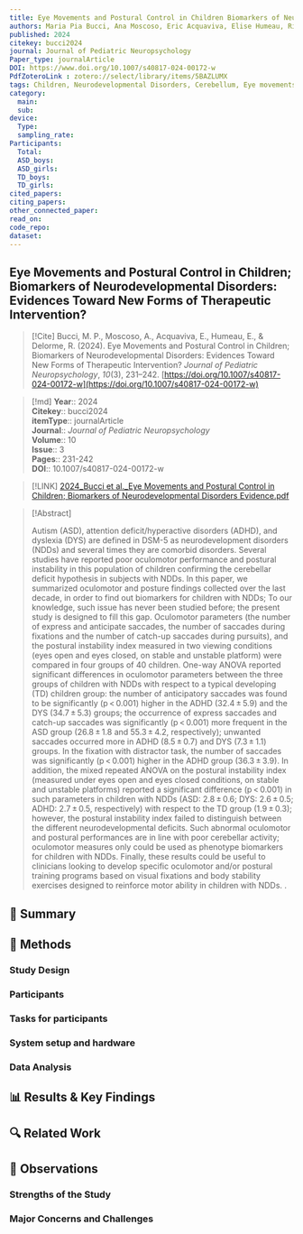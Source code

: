 ```yaml
---
title: Eye Movements and Postural Control in Children Biomarkers of Neurodevelopmental Disorders Evidences Toward New Forms of Therapeutic Intervention
authors: Maria Pia Bucci, Ana Moscoso, Eric Acquaviva, Elise Humeau, Richard Delorme
published: 2024
citekey: bucci2024
journal: Journal of Pediatric Neuropsychology
Paper_type: journalArticle
DOI: https://www.doi.org/10.1007/s40817-024-00172-w
PdfZoteroLink : zotero://select/library/items/5BAZLUMX
tags: Children, Neurodevelopmental Disorders, Cerebellum, Eye movements, Frontal eye filed, Neurodevelopment disorders, Postural control
category:
  main: 
  sub: 
device:
  Type: 
  sampling_rate: 
Participants:
  Total: 
  ASD_boys: 
  ASD_girls: 
  TD_boys: 
  TD_girls: 
cited_papers:
citing_papers: 
other_connected_paper: 
read_on: 
code_repo: 
dataset:
---
```


## Eye Movements and Postural Control in Children; Biomarkers of Neurodevelopmental Disorders: Evidences Toward New Forms of Therapeutic Intervention?

> [!Cite]
> Bucci, M. P., Moscoso, A., Acquaviva, E., Humeau, E., & Delorme, R. (2024). Eye Movements and Postural Control in Children; Biomarkers of Neurodevelopmental Disorders: Evidences Toward New Forms of Therapeutic Intervention? _Journal of Pediatric Neuropsychology_, _10_(3), 231–242. [https://doi.org/10.1007/s40817-024-00172-w](https://doi.org/10.1007/s40817-024-00172-w)


>[!md]
> **Year**:: 2024   
> **Citekey**:: bucci2024  
> **itemType**:: journalArticle  
> **Journal**:: *Journal of Pediatric Neuropsychology*  
> **Volume**:: 10  
> **Issue**:: 3   
> **Pages**:: 231-242  
> **DOI**:: 10.1007/s40817-024-00172-w    

> [!LINK] 
> [2024_Bucci et al._Eye Movements and Postural Control in Children; Biomarkers of Neurodevelopmental Disorders Evidence.pdf](zotero://select/library/items/FSGC6H9J)

> [!Abstract]
>
> Autism (ASD), attention deficit/hyperactive disorders (ADHD), and dyslexia (DYS) are defined in DSM-5 as neurodevelopment disorders (NDDs) and several times they are comorbid disorders. Several studies have reported poor oculomotor performance and postural instability in this population of children confirming the cerebellar deficit hypothesis in subjects with NDDs. In this paper, we summarized oculomotor and posture findings collected over the last decade, in order to find out biomarkers for children with NDDs; To our knowledge, such issue has never been studied before; the present study is designed to fill this gap. Oculomotor parameters (the number of express and anticipate saccades, the number of saccades during fixations and the number of catch-up saccades during pursuits), and the postural instability index measured in two viewing conditions (eyes open and eyes closed, on stable and unstable platform) were compared in four groups of 40 children. One-way ANOVA reported significant differences in oculomotor parameters between the three groups of children with NDDs with respect to a typical developing (TD) children group: the number of anticipatory saccades was found to be significantly (p < 0.001) higher in the ADHD (32.4 ± 5.9) and the DYS (34.7 ± 5.3) groups; the occurrence of express saccades and catch-up saccades was significantly (p < 0.001) more frequent in the ASD group (26.8 ± 1.8 and 55.3 ± 4.2, respectively); unwanted saccades occurred more in ADHD (8.5 ± 0.7) and DYS (7.3 ± 1.1) groups. In the fixation with distractor task, the number of saccades was significantly (p < 0.001) higher in the ADHD group (36.3 ± 3.9). In addition, the mixed repeated ANOVA on the postural instability index (measured under eyes open and eyes closed conditions, on stable and unstable platforms) reported a significant difference (p < 0.001) in such parameters in children with NDDs (ASD: 2.8 ± 0.6; DYS: 2.6 ± 0.5; ADHD: 2.7 ± 0.5, respectively) with respect to the TD group (1.9 ± 0.3); however, the postural instability index failed to distinguish between the different neurodevelopmental deficits. Such abnormal oculomotor and postural performances are in line with poor cerebellar activity; oculomotor measures only could be used as phenotype biomarkers for children with NDDs. Finally, these results could be useful to clinicians looking to develop specific oculomotor and/or postural training programs based on visual fixations and body stability exercises designed to reinforce motor ability in children with NDDs.
>.
> 

## 📌 Summary


## 🔬 Methods 

### Study Design

### Participants

### Tasks for participants

### System setup and hardware

### Data Analysis

## 📊 Results & Key Findings 


## 🔍 Related Work 



## 📝 Observations

### Strengths of the Study

### Major Concerns and Challenges